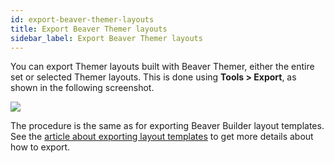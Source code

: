 ```yaml
---
id: export-beaver-themer-layouts
title: Export Beaver Themer layouts
sidebar_label: Export Beaver Themer layouts
---
```


You can export Themer layouts built with Beaver Themer, either the entire set or selected Themer layouts. This is done using **Tools > Export**, as shown in the following screenshot.

![](/img/export-beaver-themer-layouts-ab5315c6.png)

The procedure is the same as for exporting Beaver Builder layout templates. See the [article about exporting layout templates](/beaver-builder/layouts/templates/export-import-content.md) to get more details about how to export.
